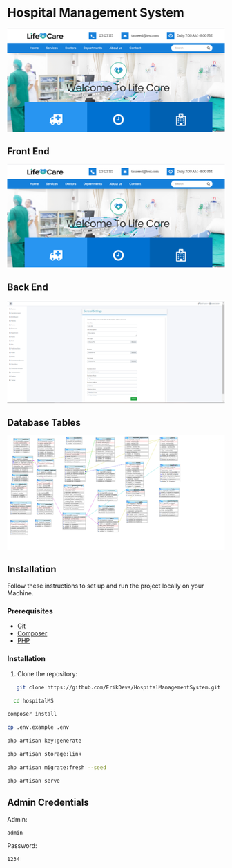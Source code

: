 # Hospital Management System

![Front End](FrontEnd.png)

## Front End

![Front End](FrontEnd.png)

## Back End

![Back End](admin-screenshot.png)

## Database Tables

![Database Tables](Tables_Screenshot.png)

## Installation

Follow these instructions to set up and run the project locally on your Machine.

### Prerequisites

-   [Git](https://git-scm.com/)
-   [Composer](https://getcomposer.org/)
-   [PHP](https://www.php.net/)

### Installation

1. Clone the repository:

```bash
   git clone https://github.com/ErikDevs/HospitalManagementSystem.git
```

```bash
  cd hospitalMS
```

```bash
composer install
```

```bash
cp .env.example .env
```

```bash
php artisan key:generate
```

```bash
php artisan storage:link
```

```bash
php artisan migrate:fresh --seed
```

```bash
php artisan serve
```

## Admin Credentials

Admin:

```bash
admin
```

Password:

```bash
1234
```
